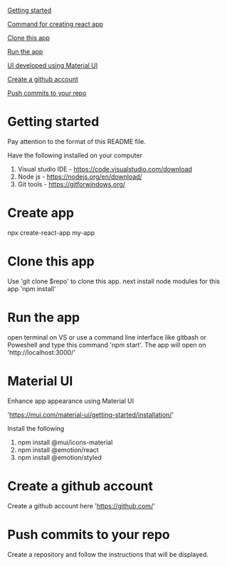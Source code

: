 [Getting started](#getting-started)

[Command for creating react app](#create-app)

[Clone this app](#clone-this-app)

[Run the app](#run-the-app)

[UI developed using Material UI](#material-ui)

[Create a github account](#create-a-github-account)

[Push commits to your repo](#push-commits-to-your-repo)

# Getting started

Pay attention to the format of this README file.

Have the following installed on your computer

1. Visual studio IDE - https://code.visualstudio.com/download
2. Node js - https://nodejs.org/en/download/
3. Git tools - https://gitforwindows.org/

# Create app

npx create-react-app my-app

# Clone this app

Use 'git clone $repo' to clone this app.
next install node modules for this app 'npm install'

# Run the app

open terminal on VS or use a command line interface like gitbash or Poweshell and type this command 'npm start'. The app will open on 'http://localhost:3000/'

# Material UI

Enhance app appearance using Material UI

'https://mui.com/material-ui/getting-started/installation/'

Install the following

1. npm install @mui/icons-material
2. npm install @emotion/react
3. npm install @emotion/styled

# Create a github account

Create a github account here 'https://github.com/'

# Push commits to your repo

Create a repository and follow the instructions that will be displayed.